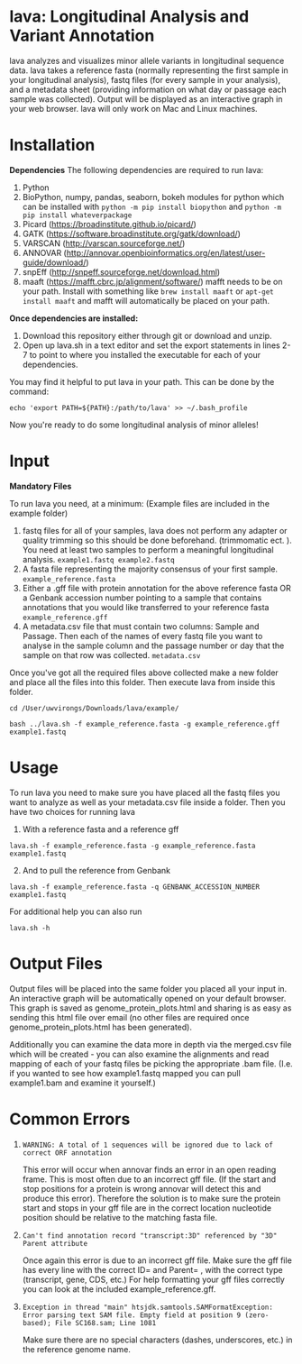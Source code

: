 # lava: Longitudinal Analysis and Variant Annotation
lava analyzes and visualizes minor allele variants in longitudinal sequence data. lava takes a reference fasta (normally representing the first sample in your longitudinal analysis), fastq files (for every sample in your analysis), and a metadata sheet (providing information on what day or passage each sample was collected). Output will be displayed as an interactive graph in your web browser. lava will only work on Mac and Linux machines. 

# Installation
**Dependencies**
The following dependencies are required to run lava: 
1. Python
2. BioPython, numpy, pandas, seaborn, bokeh modules for python which can be installed with `python -m pip install biopython` and `python -m pip install whateverpackage` 
3. Picard (https://broadinstitute.github.io/picard/)
4. GATK (https://software.broadinstitute.org/gatk/download/)
5. VARSCAN (http://varscan.sourceforge.net/)
6. ANNOVAR (http://annovar.openbioinformatics.org/en/latest/user-guide/download/)
7. snpEff (http://snpeff.sourceforge.net/download.html)
8. maaft (https://mafft.cbrc.jp/alignment/software/) mafft needs to be on your path. Install with something like `brew install maaft` or `apt-get install maaft` and mafft will automatically be placed on your path. 

**Once dependencies are installed:**

1. Download this repository either through git or download and unzip. 
2. Open up lava.sh in a text editor and set the export statements in lines 2-7 to point to where you installed the executable for each of your dependencies. 

You may find it helpful to put lava in your path. This can be done by the command:

`echo 'export PATH=${PATH}:/path/to/lava' >> ~/.bash_profile`

Now you're ready to do some longitudinal analysis of minor alleles! 

# Input

**Mandatory Files**

To run lava you need, at a minimum: (Example files are included in the example folder)
1. fastq files for all of your samples, lava does not perform any adapter or quality trimming so this should be done beforehand. (trimmomatic ect. ). You need at least two samples to perform a meaningful longitudinal analysis. `example1.fastq example2.fastq`
2. A fasta file representing the majority consensus of your first sample. `example_reference.fasta`
3. Either a .gff file with protein annotation for the above reference fasta OR a Genbank accession number pointing to a sample that contains annotations that you would like transferred to your reference fasta `example_reference.gff`
4. A metadata.csv file that must contain two columns: Sample and Passage. Then each of the names of every fastq file you want to analyse in the sample column and the passage number or day that the sample on that row was collected. `metadata.csv`


Once you've got all the required files above collected make a new folder and place all the files into this folder. Then execute lava from inside this folder. 

`cd /User/uwvirongs/Downloads/lava/example/` 

`bash ../lava.sh -f example_reference.fasta -g example_reference.gff example1.fastq`

# Usage

To run lava you need to make sure you have placed all the fastq files you want to analyze as well as your metadata.csv file inside a folder. Then you have two choices for running lava

1. With a reference fasta and a reference gff

`lava.sh -f example_reference.fasta -g example_reference.fasta example1.fastq`

2. And to pull the reference from Genbank

`lava.sh -f example_reference.fasta -q GENBANK_ACCESSION_NUMBER example1.fastq`

For additional help you can also run 

`lava.sh -h`

# Output Files

Output files will be placed into the same folder you placed all your input in. An interactive graph will be automatically opened on your default browser. This graph is saved as genome_protein_plots.html and sharing is as easy as sending this html file over email (no other files are required once genome_protein_plots.html has been generated).

Additionally you can examine the data more in depth via the merged.csv file which will be created - you can also examine the alignments and read mapping of each of your fastq files be picking the appropriate .bam file. (I.e. if you wanted to see how example1.fastq mapped you can pull example1.bam and examine it yourself.)

# Common Errors
1. `WARNING: A total of 1 sequences will be ignored due to lack of correct ORF annotation`

	This error will occur when annovar finds an error in an open reading frame. This is most often due to an incorrect gff file. (If the start and stop positions for a protein is wrong annovar will detect this and produce this error). Therefore the solution is to make sure the protein start and stops in your gff file are in the correct location nucleotide position should be relative to the matching fasta file. 
	
2. `Can't find annotation record "transcript:3D" referenced by "3D" Parent attribute`

	Once again this error is due to an incorrect gff file. Make sure the gff file has every line with the correct ID= and Parent= , with the correct type (transcript, gene, CDS, etc.) For help formatting your gff files correctly you can look at the included example_reference.gff.
	
3. `Exception in thread "main" htsjdk.samtools.SAMFormatException: Error parsing text SAM file. Empty field at position 9 (zero-based); File SC168.sam; Line 1081`

	Make sure there are no special characters (dashes, underscores, etc.) in the reference genome name.
